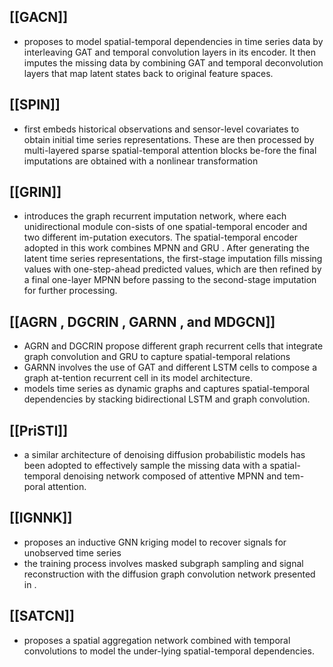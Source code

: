##  [[GACN]]
+ proposes to model spatial-temporal dependencies in time series data by interleaving GAT and temporal convolution layers in its encoder. It then imputes the missing data by combining GAT and temporal deconvolution layers that map latent states back to original feature spaces. 
## [[SPIN]]
+ first embeds historical observations and sensor-level covariates to obtain initial time series representations. These are then processed by multi-layered sparse spatial-temporal attention blocks be-fore the final imputations are obtained with a nonlinear transformation
## [[GRIN]]
+ introduces the graph recurrent imputation network, where each unidirectional module con-sists of one spatial-temporal encoder and two different im-putation executors. The spatial-temporal encoder adopted in this work combines MPNN and GRU . After generating the latent time series representations, the first-stage imputation fills missing values with one-step-ahead predicted values, which are then refined by a final one-layer MPNN before passing to the second-stage imputation for further processing.
## [[AGRN , DGCRIN , GARNN , and MDGCN]]
+ AGRN and DGCRIN propose different graph recurrent cells that integrate graph convolution and GRU to capture spatial-temporal relations
+  GARNN involves the use of GAT and different LSTM cells to compose a graph at-tention recurrent cell in its model architecture.
+ models time series as dynamic graphs and captures spatial-temporal dependencies by stacking bidirectional LSTM and graph convolution.
## [[PriSTI]]
+ a similar architecture of denoising diffusion probabilistic models has been adopted to effectively sample the missing data with a spatial-temporal denoising network composed of attentive MPNN and tem-poral attention.
## [[IGNNK]]
+ proposes an inductive GNN kriging model to recover signals for unobserved time series
+ the training process involves masked subgraph sampling and signal reconstruction with the diffusion graph convolution network presented in .
## [[SATCN]]
+ proposes a spatial aggregation network combined with temporal convolutions to model the under-lying spatial-temporal dependencies.